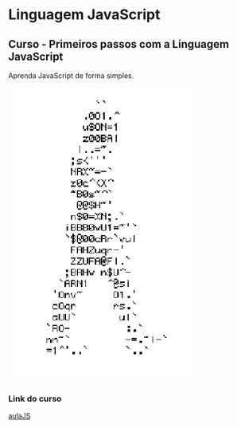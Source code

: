 # Linguagem JavaScript
## Curso - Primeiros passos com a Linguagem JavaScript
Aprenda JavaScript de forma simples. 

![HomemLetra](https://github.com/leonardojaneis/javascript/blob/main/homem-letra.gif)

### Link do curso
[aulaJS](https://www.google.com)

